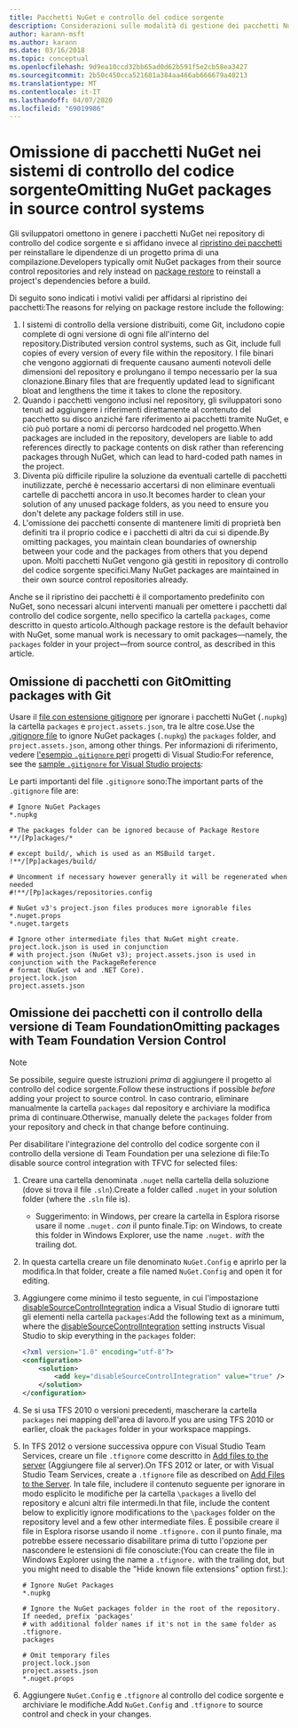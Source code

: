 ```yaml
---
title: Pacchetti NuGet e controllo del codice sorgente
description: Considerazioni sulle modalità di gestione dei pacchetti NuGet all'interno di sistemi di controllo della versione e di controllo del codice sorgente e su come omettere i pacchetti con Git e il controllo della versione di Team Foundation.
author: karann-msft
ms.author: karann
ms.date: 03/16/2018
ms.topic: conceptual
ms.openlocfilehash: 9d9ea10ccd32bb65ad0d62b591f5e2cb58ea3427
ms.sourcegitcommit: 2b50c450cca521681a384aa466ab666679a40213
ms.translationtype: MT
ms.contentlocale: it-IT
ms.lasthandoff: 04/07/2020
ms.locfileid: "69019986"
---
```

# <a name="omitting-nuget-packages-in-source-control-systems"></a><span data-ttu-id="306be-103">Omissione di pacchetti NuGet nei sistemi di controllo del codice sorgente</span><span class="sxs-lookup"><span data-stu-id="306be-103">Omitting NuGet packages in source control systems</span></span>

<span data-ttu-id="306be-104">Gli sviluppatori omettono in genere i pacchetti NuGet nei repository di controllo del codice sorgente e si affidano invece al [ripristino dei pacchetti](package-restore.md) per reinstallare le dipendenze di un progetto prima di una compilazione.</span><span class="sxs-lookup"><span data-stu-id="306be-104">Developers typically omit NuGet packages from their source control repositories and rely instead on [package restore](package-restore.md) to reinstall a project's dependencies before a build.</span></span>

<span data-ttu-id="306be-105">Di seguito sono indicati i motivi validi per affidarsi al ripristino dei pacchetti:</span><span class="sxs-lookup"><span data-stu-id="306be-105">The reasons for relying on package restore include the following:</span></span>

1. <span data-ttu-id="306be-106">I sistemi di controllo della versione distribuiti, come Git, includono copie complete di ogni versione di ogni file all'interno del repository.</span><span class="sxs-lookup"><span data-stu-id="306be-106">Distributed version control systems, such as Git, include full copies of every version of every file within the repository.</span></span> <span data-ttu-id="306be-107">I file binari che vengono aggiornati di frequente causano aumenti notevoli delle dimensioni del repository e prolungano il tempo necessario per la sua clonazione.</span><span class="sxs-lookup"><span data-stu-id="306be-107">Binary files that are frequently updated lead to significant bloat and lengthens the time it takes to clone the repository.</span></span>
1. <span data-ttu-id="306be-108">Quando i pacchetti vengono inclusi nel repository, gli sviluppatori sono tenuti ad aggiungere i riferimenti direttamente al contenuto del pacchetto su disco anziché fare riferimento ai pacchetti tramite NuGet, e ciò può portare a nomi di percorso hardcoded nel progetto.</span><span class="sxs-lookup"><span data-stu-id="306be-108">When packages are included in the repository, developers are liable to add references directly to package contents on disk rather than referencing packages through NuGet, which can lead to hard-coded path names in the project.</span></span>
1. <span data-ttu-id="306be-109">Diventa più difficile ripulire la soluzione da eventuali cartelle di pacchetti inutilizzate, perché è necessario accertarsi di non eliminare eventuali cartelle di pacchetti ancora in uso.</span><span class="sxs-lookup"><span data-stu-id="306be-109">It becomes harder to clean your solution of any unused package folders, as you need to ensure you don't delete any package folders still in use.</span></span>
1. <span data-ttu-id="306be-110">L'omissione dei pacchetti consente di mantenere limiti di proprietà ben definiti tra il proprio codice e i pacchetti di altri da cui si dipende.</span><span class="sxs-lookup"><span data-stu-id="306be-110">By omitting packages, you maintain clean boundaries of ownership between your code and the packages from others that you depend upon.</span></span> <span data-ttu-id="306be-111">Molti pacchetti NuGet vengono già gestiti in repository di controllo del codice sorgente specifici.</span><span class="sxs-lookup"><span data-stu-id="306be-111">Many NuGet packages are maintained in their own source control repositories already.</span></span>

<span data-ttu-id="306be-112">Anche se il ripristino dei pacchetti è il comportamento predefinito con NuGet, sono necessari alcuni interventi manuali per omettere i pacchetti dal controllo del codice sorgente, nello specifico la cartella `packages`, come descritto in questo articolo.</span><span class="sxs-lookup"><span data-stu-id="306be-112">Although package restore is the default behavior with NuGet, some manual work is necessary to omit packages&mdash;namely, the `packages` folder in your project&mdash;from source control, as described in this article.</span></span>

## <a name="omitting-packages-with-git"></a><span data-ttu-id="306be-113">Omissione di pacchetti con Git</span><span class="sxs-lookup"><span data-stu-id="306be-113">Omitting packages with Git</span></span>

<span data-ttu-id="306be-114">Usare il [file con estensione gitignore](https://git-scm.com/docs/gitignore) per ignorare i pacchetti NuGet (`.nupkg`) la cartella `packages` e `project.assets.json`, tra le altre cose.</span><span class="sxs-lookup"><span data-stu-id="306be-114">Use the [.gitignore file](https://git-scm.com/docs/gitignore) to ignore NuGet packages (`.nupkg`) the `packages` folder, and `project.assets.json`, among other things.</span></span> <span data-ttu-id="306be-115">Per informazioni di riferimento, vedere [l'esempio `.gitignore` per](https://github.com/github/gitignore/blob/master/VisualStudio.gitignore)i progetti di Visual Studio:</span><span class="sxs-lookup"><span data-stu-id="306be-115">For reference, see the [sample `.gitignore` for Visual Studio projects](https://github.com/github/gitignore/blob/master/VisualStudio.gitignore):</span></span>

<span data-ttu-id="306be-116">Le parti importanti del file `.gitignore` sono:</span><span class="sxs-lookup"><span data-stu-id="306be-116">The important parts of the `.gitignore` file are:</span></span>

```gitignore
# Ignore NuGet Packages
*.nupkg

# The packages folder can be ignored because of Package Restore
**/[Pp]ackages/*

# except build/, which is used as an MSBuild target.
!**/[Pp]ackages/build/

# Uncomment if necessary however generally it will be regenerated when needed
#!**/[Pp]ackages/repositories.config

# NuGet v3's project.json files produces more ignorable files
*.nuget.props
*.nuget.targets

# Ignore other intermediate files that NuGet might create. project.lock.json is used in conjunction
# with project.json (NuGet v3); project.assets.json is used in conjunction with the PackageReference
# format (NuGet v4 and .NET Core).
project.lock.json
project.assets.json
```

## <a name="omitting-packages-with-team-foundation-version-control"></a><span data-ttu-id="306be-117">Omissione dei pacchetti con il controllo della versione di Team Foundation</span><span class="sxs-lookup"><span data-stu-id="306be-117">Omitting packages with Team Foundation Version Control</span></span>

> [!Note]
> <span data-ttu-id="306be-118">Se possibile, seguire queste istruzioni *prima* di aggiungere il progetto al controllo del codice sorgente.</span><span class="sxs-lookup"><span data-stu-id="306be-118">Follow these instructions if possible *before* adding your project to source control.</span></span> <span data-ttu-id="306be-119">In caso contrario, eliminare manualmente la cartella `packages` dal repository e archiviare la modifica prima di continuare.</span><span class="sxs-lookup"><span data-stu-id="306be-119">Otherwise, manually delete the `packages` folder from your repository and check in that change before continuing.</span></span>

<span data-ttu-id="306be-120">Per disabilitare l'integrazione del controllo del codice sorgente con il controllo della versione di Team Foundation per una selezione di file:</span><span class="sxs-lookup"><span data-stu-id="306be-120">To disable source control integration with TFVC for selected files:</span></span>

1. <span data-ttu-id="306be-121">Creare una cartella denominata `.nuget` nella cartella della soluzione (dove si trova il file `.sln`).</span><span class="sxs-lookup"><span data-stu-id="306be-121">Create a folder called `.nuget` in your solution folder (where the `.sln` file is).</span></span>
    - <span data-ttu-id="306be-122">Suggerimento: in Windows, per creare la cartella in Esplora risorse usare il nome `.nuget.` *con* il punto finale.</span><span class="sxs-lookup"><span data-stu-id="306be-122">Tip: on Windows, to create this folder in Windows Explorer, use the name `.nuget.` *with* the trailing dot.</span></span>

1. <span data-ttu-id="306be-123">In questa cartella creare un file denominato `NuGet.Config` e aprirlo per la modifica.</span><span class="sxs-lookup"><span data-stu-id="306be-123">In that folder, create a file named `NuGet.Config` and open it for editing.</span></span>

1. <span data-ttu-id="306be-124">Aggiungere come minimo il testo seguente, in cui l'impostazione [disableSourceControlIntegration](../reference/nuget-config-file.md#solution-section) indica a Visual Studio di ignorare tutti gli elementi nella cartella `packages`:</span><span class="sxs-lookup"><span data-stu-id="306be-124">Add the following text as a minimum, where the [disableSourceControlIntegration](../reference/nuget-config-file.md#solution-section) setting instructs Visual Studio to skip everything in the `packages` folder:</span></span>

   ```xml
   <?xml version="1.0" encoding="utf-8"?>
   <configuration>
       <solution>
           <add key="disableSourceControlIntegration" value="true" />
       </solution>
   </configuration>
   ```

1. <span data-ttu-id="306be-125">Se si usa TFS 2010 o versioni precedenti, mascherare la cartella `packages` nei mapping dell'area di lavoro.</span><span class="sxs-lookup"><span data-stu-id="306be-125">If you are using TFS 2010 or earlier, cloak the `packages` folder in your workspace mappings.</span></span>

1. <span data-ttu-id="306be-126">In TFS 2012 o versione successiva oppure con Visual Studio Team Services, creare un file `.tfignore` come descritto in [Add files to the server](/vsts/tfvc/add-files-server?view=vsts#tfignore) (Aggiungere file al server).</span><span class="sxs-lookup"><span data-stu-id="306be-126">On TFS 2012 or later, or with Visual Studio Team Services, create a `.tfignore` file as described on [Add Files to the Server](/vsts/tfvc/add-files-server?view=vsts#tfignore).</span></span> <span data-ttu-id="306be-127">In tale file, includere il contenuto seguente per ignorare in modo esplicito le modifiche per la cartella `\packages` a livello del repository e alcuni altri file intermedi.</span><span class="sxs-lookup"><span data-stu-id="306be-127">In that file, include the content below to explicitly ignore modifications to the `\packages` folder on the repository level and a few other intermediate files.</span></span> <span data-ttu-id="306be-128">È possibile creare il file in Esplora risorse usando il nome `.tfignore.` con il punto finale, ma potrebbe essere necessario disabilitare prima di tutto l'opzione per nascondere le estensioni di file conosciute:</span><span class="sxs-lookup"><span data-stu-id="306be-128">(You can create the file in Windows Explorer using the name a `.tfignore.` with the trailing dot, but you might need to disable the "Hide known file extensions" option first.):</span></span>

   ```cli
   # Ignore NuGet Packages
   *.nupkg

   # Ignore the NuGet packages folder in the root of the repository. If needed, prefix 'packages'
   # with additional folder names if it's not in the same folder as .tfignore.   
   packages

   # Omit temporary files
   project.lock.json
   project.assets.json
   *.nuget.props
   ```

1. <span data-ttu-id="306be-129">Aggiungere `NuGet.Config` e `.tfignore` al controllo del codice sorgente e archiviare le modifiche.</span><span class="sxs-lookup"><span data-stu-id="306be-129">Add `NuGet.Config` and `.tfignore` to source control and check in your changes.</span></span>
